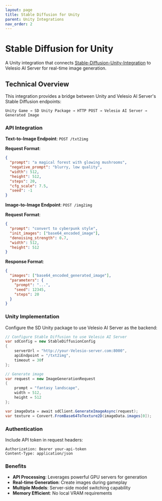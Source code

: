 ```yaml
---
layout: page
title: Stable Diffusion for Unity
parent: Unity Integrations
nav_order: 2
---
```


# Stable Diffusion for Unity

A Unity integration that connects [Stable-Diffusion-Unity-Integration](https://github.com/dobrado76/Stable-Diffusion-Unity-Integration) to Velesio AI Server for real-time image generation.

## Technical Overview

This integration provides a bridge between Unity and Velesio AI Server's Stable Diffusion endpoints:

```
Unity Game → SD Unity Package → HTTP POST → Velesio AI Server → Generated Image
```

### API Integration

**Text-to-Image Endpoint**: `POST /txt2img`

**Request Format**:
```json
{
  "prompt": "a magical forest with glowing mushrooms",
  "negative_prompt": "blurry, low quality",
  "width": 512,
  "height": 512,
  "steps": 20,
  "cfg_scale": 7.5,
  "seed": -1
}
```

**Image-to-Image Endpoint**: `POST /img2img`

**Request Format**:
```json
{
  "prompt": "convert to cyberpunk style",
  "init_images": ["base64_encoded_image"],
  "denoising_strength": 0.7,
  "width": 512,
  "height": 512
}
```

**Response Format**:
```json
{
  "images": ["base64_encoded_generated_image"],
  "parameters": {
    "prompt": "...",
    "seed": 12345,
    "steps": 20
  }
}
```

### Unity Implementation

Configure the SD Unity package to use Velesio AI Server as the backend:

```csharp
// Configure Stable Diffusion to use Velesio AI Server
var sdConfig = new StableDiffusionConfig
{
    serverUrl = "http://your-Velesio-server.com:8000",
    apiEndpoint = "/txt2img",
    timeout = 30f
};

// Generate image
var request = new ImageGenerationRequest
{
    prompt = "fantasy landscape",
    width = 512,
    height = 512
};

var imageData = await sdClient.GenerateImageAsync(request);
var texture = Convert.FromBase64ToTexture2D(imageData.images[0]);
```

### Authentication

Include API token in request headers:
```
Authorization: Bearer your-api-token
Content-Type: application/json
```

### Benefits

- **API Processing**: Leverages powerful GPU servers for generation
- **Real-time Generation**: Create images during gameplay
- **Multiple Models**: Server-side model switching capability
- **Memory Efficient**: No local VRAM requirements